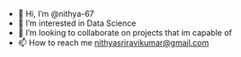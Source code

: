 - 👋 Hi, I’m @nithya-67
- 👀 I’m interested in Data Science
- 💞️ I’m looking to collaborate on projects that im capable of
- 📫 How to reach me nithyasriravikumar@gmail.com
